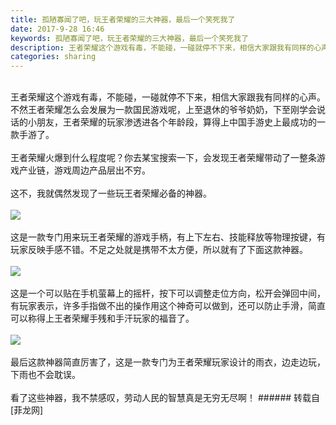 ```yaml
---
title: 孤陋寡闻了吧，玩王者荣耀的三大神器，最后一个笑死我了
date: 2017-9-28 16:46
keywords: 孤陋寡闻了吧，玩王者荣耀的三大神器，最后一个笑死我了
description: 王者荣耀这个游戏有毒，不能碰，一碰就停不下来，相信大家跟我有同样的心声。不然王者荣耀怎么会发展为一款国民游戏呢，上至退休的爷爷奶奶，下至刚学会说话的小朋友，王者荣耀的玩家渗透进各个年龄段，算得上中国手游史上最成功的一款手游了。王者荣耀火爆到什么程度呢？你去某宝搜索一下，会发现王者荣耀带动了一整条游戏产业链，游戏周边产品层出不穷。这不，我就偶然发现了一些玩王者荣耀必备的神器。这是一款专门用来玩王者荣耀的游戏手柄，有上下左右、技能释放等物理按键，有玩家反映手感不错。不足之处就是携带不太方便，所以就有了下面这款神器。这是一个可以贴在手机萤幕上的摇杆，按下可以调整走位方向，松开会弹回中间，有玩家表示，许多手指做不出的操作用这个神奇可以做到，还可以防止手滑，简直可以称得上王者荣耀手残和手汗玩家的福音了。最后这款神器简直厉害了，这是一款专门为王者荣耀玩家设计的雨衣，边走边玩，下雨也不会耽误。看了这些神器，我不禁感叹，劳动人民的智慧真是无穷无尽啊！
categories: sharing
---
```

<td class="t_f" id="postmessage_905227">

<br/>
王者荣耀这个游戏有毒，不能碰，一碰就停不下来，相信大家跟我有同样的心声。不然王者荣耀怎么会发展为一款国民游戏呢，上至退休的爷爷奶奶，下至刚学会说话的小朋友，王者荣耀的玩家渗透进各个年龄段，算得上中国手游史上最成功的一款手游了。<br/>
<br/>
王者荣耀火爆到什么程度呢？你去某宝搜索一下，会发现王者荣耀带动了一整条游戏产业链，游戏周边产品层出不穷。<br/>
<br/>
这不，我就偶然发现了一些玩王者荣耀必备的神器。<br/>
<br/>

<img aid="634288" data-cf-modified-70a59e99bfaf89d38df24345-="" file="data/attachment/forum/201709/27/224054pr7h9nlz0a000m9w.png.thumb.jpg" id="aimg_634288" inpost="1" onclick="" onmouseover="" src="http://www.flw.ph/data/attachment/forum/201709/27/224054pr7h9nlz0a000m9w.png" style="cursor:pointer" zoomfile="data/attachment/forum/201709/27/224054pr7h9nlz0a000m9w.png"/>


<br/>
<br/>
这是一款专门用来玩王者荣耀的游戏手柄，有上下左右、技能释放等物理按键，有玩家反映手感不错。不足之处就是携带不太方便，所以就有了下面这款神器。<br/>
<br/>

<img aid="634291" data-cf-modified-70a59e99bfaf89d38df24345-="" file="data/attachment/forum/201709/27/224429w7epqlqjq4pal1q4.png.thumb.jpg" id="aimg_634291" inpost="1" onclick="" onmouseover="" src="http://www.flw.ph/data/attachment/forum/201709/27/224429w7epqlqjq4pal1q4.png" style="cursor:pointer" zoomfile="data/attachment/forum/201709/27/224429w7epqlqjq4pal1q4.png"/>


<br/>
<br/>
这是一个可以贴在手机萤幕上的摇杆，按下可以调整走位方向，松开会弹回中间，有玩家表示，许多手指做不出的操作用这个神奇可以做到，还可以防止手滑，简直可以称得上王者荣耀手残和手汗玩家的福音了。<br/>
<br/>

<img aid="634301" data-cf-modified-70a59e99bfaf89d38df24345-="" file="data/attachment/forum/201709/27/224546s0l383lhshhsqffg.png.thumb.jpg" id="aimg_634301" inpost="1" onclick="" onmouseover="" src="http://www.flw.ph/data/attachment/forum/201709/27/224546s0l383lhshhsqffg.png" style="cursor:pointer" zoomfile="data/attachment/forum/201709/27/224546s0l383lhshhsqffg.png"/>


<br/>
<br/>
最后这款神器简直厉害了，这是一款专门为王者荣耀玩家设计的雨衣，边走边玩，下雨也不会耽误。<br/>
<br/>
看了这些神器，我不禁感叹，劳动人民的智慧真是无穷无尽啊！</td>
###### 转载自[菲龙网]